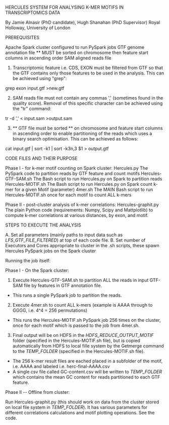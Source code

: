 
HERCULES SYSTEM FOR ANALYSING K-MER MOTIFS IN TRANSCRIPTOMICS DATA

By Jamie Alnasir (PhD candidate), Hugh Shanahan (PhD Supervisor)
Royal Holloway, University of London


PREREQUISITES

Apache Spark cluster configured to run PySpark jobs
GTF genome annotation file ** MUST be sorted on chromosome then feature start columns in ascending order
SAM aligned reads file

1) Transcriptomic feature i.e. CDS, EXON must be filtered from GTF so that the GTF contains
only those features to be used in the analysis. This can be achieved using "grep":

grep exon input.gtf >new.gtf

2) SAM reads file must not contain any commas ',' (sometimes found in the quality score).
Removal of this specific character can be achieved using the "tr" command:

tr -d ',' < input.sam >output.sam

3) ** GTF file must be sorted ** on chromosome and feature start columns in ascending order to enable
partitioning of the reads which uses a binary search optimisation. This can be achieved as follows:

cat input.gtf | sort -k1 | sort -k3n,3 $1 > output.gtf

CODE FILES AND THEIR PURPOSE

Phase I - for k-mer motif counting on Spark cluster:
Hercules.py				The PySpark code to partition reads by GTF feature and count motifs
Hercules-GTF-SAM.sh		The Bash script to run Hercules.py on Spark to partition reads
Hercules-MOTIF.sh		The Bash script to run Hercules.py on Spark count k-mer for a given Motif (parameter)
4mer.sh					The MAIN Bash script to run Hercules-MOTIF.sh once for each motif to count ALL k-mers

Phase II - post-cluster analysis of k-mer correlations:
Hercules-graphit.py				The plain Python code (requirements: Numpy, Scipy and Mattplotlib) to compute
                          k-mer correlations at various distances, by exon, and motif.

STEPS TO EXECUTE THE ANALYSIS

A. Set all parameters (mainly paths to input data such as _LFS_GTF_FILE_FILTERED_) at top of each code file.
B. Set number of Executors and Cores appropriate to cluster in the .sh scripts, these spawn Hercules PySpark jobs
on the Spark cluster


Running the job itself:

Phase I - On the Spark cluster:

1. Execute Hercules-GTF-SAM.sh to partition ALL the reads in input GTF-SAM file by features in GTF annotation file.
- This runs a single PySpark job to partition the reads.

2. Execute 4mer.sh to count ALL k-mers (example is AAAA through to GGGG, i.e. 4^4 = 256 permutations)
- This runs the Hercules-MOTIF.sh PySpark job 256 times on the cluster, once for each motif which is passed to
the job from 4mer.sh.

3. Final output will be on HDFS in the _HDFS_REDUCE_OUTPUT_MOTIF_ folder (specified in the Hercules-MOTIF.sh file),
but is copied automatically from HDFS to local fille system by the Getmerge command to the _TEMP_FOLDER_
(specified in the Hercules-MOTIF.sh file).

- The 256 k-mer result files are eached placed in a subfolder of the motif, i.e. AAAA and labeled i.e. herc-final-AAAA.csv
- A single csv file called GC-content.csv will be written to _TEMP_FOLDER_ which contains the mean GC content for
reads partitioned to each GTF feature.

Phase II -- Offline from cluster:

Run Hercules-graphit.py (this should work on data from the cluster stored on local file system in _TEMP_FOLDER_). It has
various parameters for different correlations calculations and motif plotting operations. See the code.
